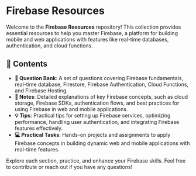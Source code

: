 # Firebase Resources

Welcome to the **Firebase Resources** repository! This collection provides essential resources to help you master Firebase, a platform for building mobile and web applications with features like real-time databases, authentication, and cloud functions.

## 📑 Contents

- **📘 Question Bank**: A set of questions covering Firebase fundamentals, real-time database, Firestore, Firebase Authentication, Cloud Functions, and Firebase Hosting.
- **📝 Notes**: Detailed explanations of key Firebase concepts, such as cloud storage, Firebase SDKs, authentication flows, and best practices for using Firebase in web and mobile applications.
- **💡 Tips**: Practical tips for setting up Firebase services, optimizing performance, handling user authentication, and integrating Firebase features effectively.
- **💻 Practical Tasks**: Hands-on projects and assignments to apply Firebase concepts in building dynamic web and mobile applications with real-time features.

Explore each section, practice, and enhance your Firebase skills. Feel free to contribute or reach out if you have any questions!

